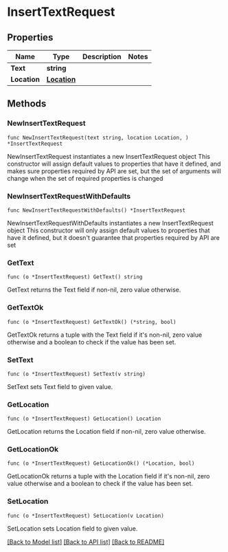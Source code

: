 # InsertTextRequest

## Properties

Name | Type | Description | Notes
------------ | ------------- | ------------- | -------------
**Text** | **string** |  | 
**Location** | [**Location**](Location.md) |  | 

## Methods

### NewInsertTextRequest

`func NewInsertTextRequest(text string, location Location, ) *InsertTextRequest`

NewInsertTextRequest instantiates a new InsertTextRequest object
This constructor will assign default values to properties that have it defined,
and makes sure properties required by API are set, but the set of arguments
will change when the set of required properties is changed

### NewInsertTextRequestWithDefaults

`func NewInsertTextRequestWithDefaults() *InsertTextRequest`

NewInsertTextRequestWithDefaults instantiates a new InsertTextRequest object
This constructor will only assign default values to properties that have it defined,
but it doesn't guarantee that properties required by API are set

### GetText

`func (o *InsertTextRequest) GetText() string`

GetText returns the Text field if non-nil, zero value otherwise.

### GetTextOk

`func (o *InsertTextRequest) GetTextOk() (*string, bool)`

GetTextOk returns a tuple with the Text field if it's non-nil, zero value otherwise
and a boolean to check if the value has been set.

### SetText

`func (o *InsertTextRequest) SetText(v string)`

SetText sets Text field to given value.


### GetLocation

`func (o *InsertTextRequest) GetLocation() Location`

GetLocation returns the Location field if non-nil, zero value otherwise.

### GetLocationOk

`func (o *InsertTextRequest) GetLocationOk() (*Location, bool)`

GetLocationOk returns a tuple with the Location field if it's non-nil, zero value otherwise
and a boolean to check if the value has been set.

### SetLocation

`func (o *InsertTextRequest) SetLocation(v Location)`

SetLocation sets Location field to given value.



[[Back to Model list]](../README.md#documentation-for-models) [[Back to API list]](../README.md#documentation-for-api-endpoints) [[Back to README]](../README.md)


